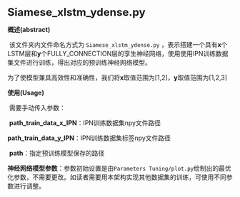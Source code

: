 <font size=5>**Siamese_xlstm_ydense.py**</font>

**概述(abstract)**

​		该文件夹内文件命名方式为 `Siamese_xlstm_ydense.py` ，表示搭建一个具有**x**个LSTM层和**y**个FULLY_CONNECTION层的孪生神经网络，使用使用IPN训练数据集文件进行训练，得出对应的预训练神经网络模型。

​		为了使模型兼具高效性和准确性，我们将**x**取值范围为[1,2]，**y**取值范围为[1,2,3]

**使用(Usage)**

​		需要手动传入参数：

​		**path_train_data_x_IPN**：IPN训练数据集npy文件路径

​		**path_train_data_y_IPN**：IPN训练数据集标签npy文件路径

​		**path**：指定预训练模型保存的路径

​		**神经网络模型参数**：参数初始设置是由`Parameters Tuning/plot.py`绘制出的最优化参数，不需要更改。如读者需要用本架构实现其他数据集的训练，可使用不同参数进行调整。

